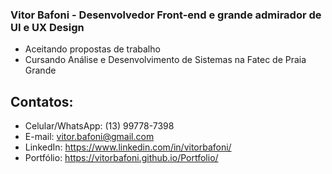### Vitor Bafoni - Desenvolvedor Front-end e grande admirador de UI e UX Design

- Aceitando propostas de trabalho
- Cursando Análise e Desenvolvimento de Sistemas na Fatec de Praia Grande


## Contatos:
- Celular/WhatsApp: (13) 99778-7398
- E-mail: vitor.bafoni@gmail.com
- LinkedIn: https://www.linkedin.com/in/vitorbafoni/
- Portfólio: https://vitorbafoni.github.io/Portfolio/

